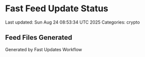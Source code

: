 # Fast Feed Update Status
Last updated: Sun Aug 24 08:53:34 UTC 2025
Categories: crypto

## Feed Files Generated

Generated by Fast Updates Workflow
